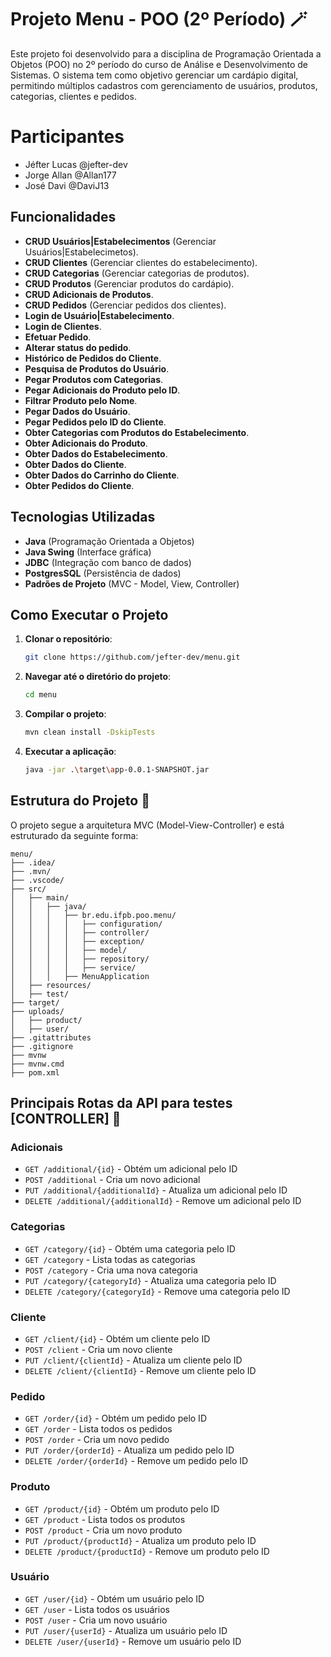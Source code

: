 # Projeto Menu - POO (2º Período) 🪄

Este projeto foi desenvolvido para a disciplina de Programação Orientada a Objetos (POO) no 2º período do curso de Análise e Desenvolvimento de Sistemas. O sistema tem como objetivo gerenciar um cardápio digital, permitindo múltiplos cadastros com gerenciamento de usuários, produtos, categorias, clientes e pedidos.

# Participantes
- Jéfter Lucas @jefter-dev
- Jorge Allan @Allan177
- José Davi @DaviJ13

## Funcionalidades

- **CRUD Usuários|Estabelecimentos** (Gerenciar Usuários|Estabelecimetos).
- **CRUD Clientes** (Gerenciar clientes do estabelecimento).
- **CRUD Categorias** (Gerenciar categorias de produtos).
- **CRUD Produtos** (Gerenciar produtos do cardápio).
- **CRUD Adicionais de Produtos**.
- **CRUD Pedidos** (Gerenciar pedidos dos clientes).
- **Login de Usuário|Estabelecimento**.
- **Login de Clientes**.
- **Efetuar Pedido**.
- **Alterar status do pedido**.
- **Histórico de Pedidos do Cliente**.
- **Pesquisa de Produtos do Usuário**.
- **Pegar Produtos com Categorias**.
- **Pegar Adicionais do Produto pelo ID**.
- **Filtrar Produto pelo Nome**.
- **Pegar Dados do Usuário**.
- **Pegar Pedidos pelo ID do Cliente**.
- **Obter Categorias com Produtos do Estabelecimento**.
- **Obter Adicionais do Produto**.
- **Obter Dados do Estabelecimento**.
- **Obter Dados do Cliente**.
- **Obter Dados do Carrinho do Cliente**.
- **Obter Pedidos do Cliente**.
  
## Tecnologias Utilizadas
- **Java** (Programação Orientada a Objetos)
- **Java Swing** (Interface gráfica)
- **JDBC** (Integração com banco de dados)
- **PostgresSQL** (Persistência de dados)
- **Padrões de Projeto** (MVC - Model, View, Controller)

## Como Executar o Projeto

1. **Clonar o repositório**:
   ```sh
   git clone https://github.com/jefter-dev/menu.git
   ```
2. **Navegar até o diretório do projeto**:
   ```sh
   cd menu
   ```
3. **Compilar o projeto**:
   ```sh
   mvn clean install -DskipTests
   ```
4. **Executar a aplicação**:
   ```sh
   java -jar .\target\app-0.0.1-SNAPSHOT.jar
   ```

## Estrutura do Projeto 📂

O projeto segue a arquitetura MVC (Model-View-Controller) e está estruturado da seguinte forma:

```
menu/
├── .idea/
├── .mvn/
├── .vscode/
├── src/
│   ├── main/
│   │   ├── java/
│   │   │   ├── br.edu.ifpb.poo.menu/
│   │   │   │   ├── configuration/
│   │   │   │   ├── controller/
│   │   │   │   ├── exception/
│   │   │   │   ├── model/
│   │   │   │   ├── repository/
│   │   │   │   ├── service/
│   │   │   ├── MenuApplication
│   ├── resources/
│   ├── test/
├── target/
├── uploads/
│   ├── product/
│   ├── user/
├── .gitattributes
├── .gitignore
├── mvnw
├── mvnw.cmd
├── pom.xml
```

## Principais Rotas da API para testes [CONTROLLER] 📍

### Adicionais
- `GET /additional/{id}` - Obtém um adicional pelo ID
- `POST /additional` - Cria um novo adicional
- `PUT /additional/{additionalId}` - Atualiza um adicional pelo ID
- `DELETE /additional/{additionalId}` - Remove um adicional pelo ID

### Categorias
- `GET /category/{id}` - Obtém uma categoria pelo ID
- `GET /category` - Lista todas as categorias
- `POST /category` - Cria uma nova categoria
- `PUT /category/{categoryId}` - Atualiza uma categoria pelo ID
- `DELETE /category/{categoryId}` - Remove uma categoria pelo ID

### Cliente
- `GET /client/{id}` - Obtém um cliente pelo ID
- `POST /client` - Cria um novo cliente
- `PUT /client/{clientId}` - Atualiza um cliente pelo ID
- `DELETE /client/{clientId}` - Remove um cliente pelo ID

### Pedido
- `GET /order/{id}` - Obtém um pedido pelo ID
- `GET /order` - Lista todos os pedidos
- `POST /order` - Cria um novo pedido
- `PUT /order/{orderId}` - Atualiza um pedido pelo ID
- `DELETE /order/{orderId}` - Remove um pedido pelo ID

### Produto
- `GET /product/{id}` - Obtém um produto pelo ID
- `GET /product` - Lista todos os produtos
- `POST /product` - Cria um novo produto
- `PUT /product/{productId}` - Atualiza um produto pelo ID
- `DELETE /product/{productId}` - Remove um produto pelo ID

### Usuário
- `GET /user/{id}` - Obtém um usuário pelo ID
- `GET /user` - Lista todos os usuários
- `POST /user` - Cria um novo usuário
- `PUT /user/{userId}` - Atualiza um usuário pelo ID
- `DELETE /user/{userId}` - Remove um usuário pelo ID

